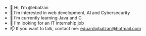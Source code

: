 - 👋 Hi, I’m @ebalzan
- 👀 I’m interested in web development, AI and Cybersecurity
- 🌱 I’m currently learning Java and C
- 💞️ I'm looking for an IT internship job 
- 📫 If you want to talk, contact me: eduardojbalzan@hotmail.com

